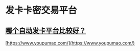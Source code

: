 # 发卡卡密交易平台

## [哪个自动发卡平台比较好？](https://www.zhihu.com/question/52056187)

[https://www.youpumao.com/](https://www.youpumao.com/)
